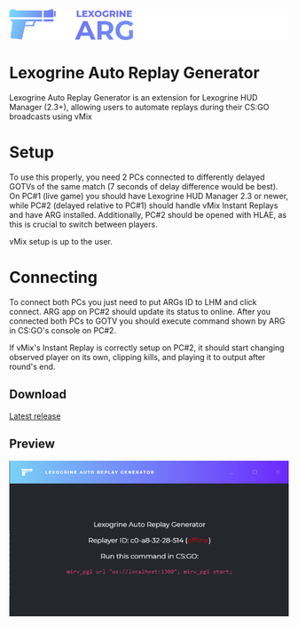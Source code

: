 ![Lexogrine ARG](assets/githubLogo.png?raw=true)
# Lexogrine Auto Replay Generator

Lexogrine Auto Replay Generator is an extension for Lexogrine HUD Manager (2.3+), allowing users to automate replays during their CS:GO broadcasts using vMix


# Setup
To use this properly, you need 2 PCs connected to differently delayed GOTVs of the same match (7 seconds of delay difference would be best). On PC#1 (live game) you should have Lexogrine HUD Manager 2.3 or newer, while PC#2 (delayed relative to PC#1) should handle vMix Instant Replays and have ARG installed. Additionally, PC#2 should be opened with HLAE, as this is crucial to switch between players.

vMix setup is up to the user.

# Connecting

To connect both PCs you just need to put ARGs ID to LHM and click connect. ARG app on PC#2 should update its status to online. After you connected both PCs to GOTV you should execute command shown by ARG in CS:GO's console on PC#2.

If vMix's Instant Replay is correctly setup on PC#2, it should start changing observed player on its own, clipping kills, and playing it to output after round's end.

## Download

[Latest release](https://github.com/lexogrine/auto-replay-generator/releases/latest)
## Preview
![Lexogrine ARG](assets/preview1.jpg?raw=true)
